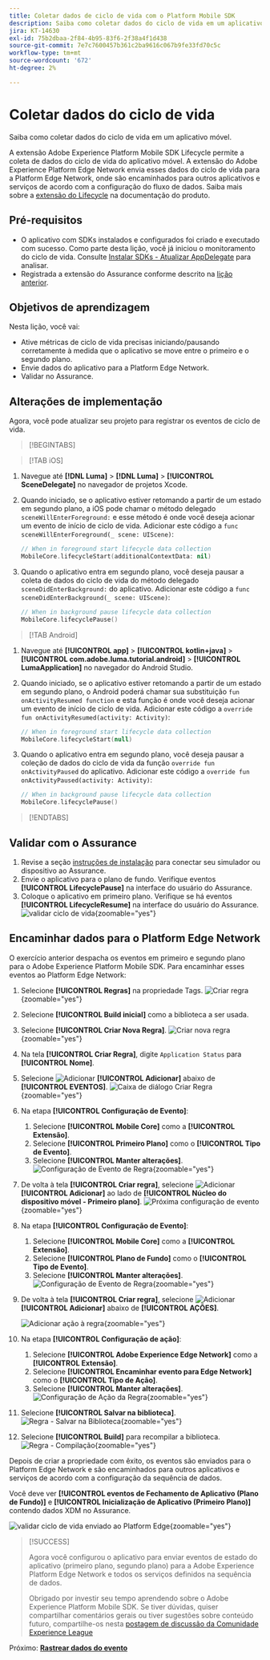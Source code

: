 ```yaml
---
title: Coletar dados de ciclo de vida com o Platform Mobile SDK
description: Saiba como coletar dados do ciclo de vida em um aplicativo móvel.
jira: KT-14630
exl-id: 75b2dbaa-2f84-4b95-83f6-2f38a4f1d438
source-git-commit: 7e7c7600457b361c2ba9616c067b9fe33fd70c5c
workflow-type: tm+mt
source-wordcount: '672'
ht-degree: 2%

---
```


# Coletar dados do ciclo de vida

Saiba como coletar dados do ciclo de vida em um aplicativo móvel.

A extensão Adobe Experience Platform Mobile SDK Lifecycle permite a coleta de dados do ciclo de vida do aplicativo móvel. A extensão do Adobe Experience Platform Edge Network envia esses dados do ciclo de vida para a Platform Edge Network, onde são encaminhados para outros aplicativos e serviços de acordo com a configuração do fluxo de dados. Saiba mais sobre a [extensão do Lifecycle](https://developer.adobe.com/client-sdks/documentation/lifecycle-for-edge-network/) na documentação do produto.


## Pré-requisitos

* O aplicativo com SDKs instalados e configurados foi criado e executado com sucesso. Como parte desta lição, você já iniciou o monitoramento do ciclo de vida. Consulte [Instalar SDKs - Atualizar AppDelegate](install-sdks.md#update-appdelegate) para analisar.
* Registrada a extensão do Assurance conforme descrito na [lição anterior](install-sdks.md).

## Objetivos de aprendizagem

Nesta lição, você vai:

<!--
* Add lifecycle field group to the schema.
* -->
* Ative métricas de ciclo de vida precisas iniciando/pausando corretamente à medida que o aplicativo se move entre o primeiro e o segundo plano.
* Envie dados do aplicativo para a Platform Edge Network.
* Validar no Assurance.

<!--
## Add lifecycle field group to schema

The Consumer Experience Event field group you added in the [previous lesson](create-schema.md) already contains the lifecycle fields, so you can skip this step. If you don't use Consumer Experience Event field group in your own app, you can add the lifecycle fields by doing the following:

1. Navigate to the schema interface as described in the [previous lesson](create-schema.md).
1. Open the **Luma Mobile App Event Schema** schema and select **[!UICONTROL Add]** next to Field groups.
    ![select add](assets/lifecycle-add.png){zoomable="yes"}
1. In the search bar, enter "lifecycle".
1. Select the checkbox next to **[!UICONTROL AEP Mobile Lifecycle Details]**.
1. Select **[!UICONTROL Add field groups]**.
    ![add field group](assets/lifecycle-lifecycle-field-group.png){zoomable="yes"}
1. Select **[!UICONTROL Save]**.
    ![save](assets/lifecycle-lifecycle-save.png){zoomable="yes"}
-->

## Alterações de implementação

Agora, você pode atualizar seu projeto para registrar os eventos de ciclo de vida.

>[!BEGINTABS]

>[!TAB iOS]

1. Navegue até **[!DNL Luma]** > **[!DNL Luma]** > **[!UICONTROL SceneDelegate]** no navegador de projetos Xcode.

1. Quando iniciado, se o aplicativo estiver retomando a partir de um estado em segundo plano, a iOS pode chamar o método delegado `sceneWillEnterForeground:` e esse método é onde você deseja acionar um evento de início de ciclo de vida. Adicionar este código a `func sceneWillEnterForeground(_ scene: UIScene)`:

   ```swift
   // When in foreground start lifecycle data collection
   MobileCore.lifecycleStart(additionalContextData: nil)
   ```

1. Quando o aplicativo entra em segundo plano, você deseja pausar a coleta de dados do ciclo de vida do método delegado `sceneDidEnterBackground:` do aplicativo. Adicionar este código a `func sceneDidEnterBackground(_ scene: UIScene)`:

   ```swift
   // When in background pause lifecycle data collection
   MobileCore.lifecyclePause()
   ```

>[!TAB Android]

1. Navegue até **[!UICONTROL app]** > **[!UICONTROL kotlin+java]** > **[!UICONTROL com.adobe.luma.tutorial.android]** > **[!UICONTROL LumaApplication]** no navegador do Android Studio.

1. Quando iniciado, se o aplicativo estiver retomando a partir de um estado em segundo plano, o Android poderá chamar sua substituição `fun onActivityResumed function` e esta função é onde você deseja acionar um evento de início de ciclo de vida. Adicionar este código a `override fun onActivityResumed(activity: Activity)`:

   ```kotlin
   // When in foreground start lifecycle data collection
   MobileCore.lifecycleStart(null)
   ```

1. Quando o aplicativo entra em segundo plano, você deseja pausar a coleção de dados do ciclo de vida da função `override fun onActivityPaused` do aplicativo. Adicionar este código a `override fun onActivityPaused(activity: Activity)`:

   ```kotlin
   // When in background pause lifecycle data collection
   MobileCore.lifecyclePause()
   ```

>[!ENDTABS]


## Validar com o Assurance

1. Revise a seção [instruções de instalação](assurance.md#connecting-to-a-session) para conectar seu simulador ou dispositivo ao Assurance.
1. Envie o aplicativo para o plano de fundo. Verifique eventos **[!UICONTROL LifecyclePause]** na interface do usuário do Assurance.
1. Coloque o aplicativo em primeiro plano. Verifique se há eventos **[!UICONTROL LifecycleResume]** na interface do usuário do Assurance.
   ![validar ciclo de vida](assets/lifecycle-lifecycle-assurance.png){zoomable="yes"}


## Encaminhar dados para o Platform Edge Network

O exercício anterior despacha os eventos em primeiro e segundo plano para o Adobe Experience Platform Mobile SDK. Para encaminhar esses eventos ao Platform Edge Network:

1. Selecione **[!UICONTROL Regras]** na propriedade Tags.
   ![Criar regra](assets/rule-create.png){zoomable="yes"}
1. Selecione **[!UICONTROL Build inicial]** como a biblioteca a ser usada.
1. Selecione **[!UICONTROL Criar Nova Regra]**.
   ![Criar nova regra](assets/rules-create-new.png){zoomable="yes"}
1. Na tela **[!UICONTROL Criar Regra]**, digite `Application Status` para **[!UICONTROL Nome]**.
1. Selecione ![Adicionar](https://spectrum.adobe.com/static/icons/workflow_18/Smock_AddCircle_18_N.svg) **[!UICONTROL Adicionar]** abaixo de **[!UICONTROL EVENTOS]**.
   ![Caixa de diálogo Criar Regra](assets/rule-create-name.png){zoomable="yes"}
1. Na etapa **[!UICONTROL Configuração de Evento]**:
   1. Selecione **[!UICONTROL Mobile Core]** como a **[!UICONTROL Extensão]**.
   1. Selecione **[!UICONTROL Primeiro Plano]** como o **[!UICONTROL Tipo de Evento]**.
   1. Selecione **[!UICONTROL Manter alterações]**.
      ![Configuração de Evento de Regra](assets/rule-event-configuration.png){zoomable="yes"}
1. De volta à tela **[!UICONTROL Criar regra]**, selecione ![Adicionar](https://spectrum.adobe.com/static/icons/workflow_18/Smock_AddCircle_18_N.svg) **[!UICONTROL Adicionar]** ao lado de **[!UICONTROL Núcleo do dispositivo móvel - Primeiro plano]**.
   ![Próxima configuração de evento](assets/rule-event-configuration-next.png){zoomable="yes"}
1. Na etapa **[!UICONTROL Configuração de Evento]**:
   1. Selecione **[!UICONTROL Mobile Core]** como a **[!UICONTROL Extensão]**.
   1. Selecione **[!UICONTROL Plano de Fundo]** como o **[!UICONTROL Tipo de Evento]**.
   1. Selecione **[!UICONTROL Manter alterações]**.
      ![Configuração de Evento de Regra](assets/rule-event-configuration-background.png){zoomable="yes"}
1. De volta à tela **[!UICONTROL Criar regra]**, selecione ![Adicionar](https://spectrum.adobe.com/static/icons/workflow_18/Smock_AddCircle_18_N.svg) **[!UICONTROL Adicionar]** abaixo de **[!UICONTROL AÇÕES]**.

   ![Adicionar ação à regra](assets/rule-action-button.png){zoomable="yes"}

1. Na etapa **[!UICONTROL Configuração de ação]**:
   1. Selecione **[!UICONTROL Adobe Experience Edge Network]** como a **[!UICONTROL Extensão]**.
   1. Selecione **[!UICONTROL Encaminhar evento para Edge Network]** como o **[!UICONTROL Tipo de Ação]**.
   1. Selecione **[!UICONTROL Manter alterações]**.
      ![Configuração de Ação da Regra](assets/rule-action-configuration.png){zoomable="yes"}
1. Selecione **[!UICONTROL Salvar na biblioteca]**.
   ![Regra - Salvar na Biblioteca](assets/rule-save-to-library.png){zoomable="yes"}
1. Selecione **[!UICONTROL Build]** para recompilar a biblioteca.
   ![Regra - Compilação](assets/rule-build.png){zoomable="yes"}

Depois de criar a propriedade com êxito, os eventos são enviados para o Platform Edge Network e são encaminhados para outros aplicativos e serviços de acordo com a configuração da sequência de dados.

Você deve ver **[!UICONTROL eventos de Fechamento de Aplicativo (Plano de Fundo)]** e **[!UICONTROL Inicialização de Aplicativo (Primeiro Plano)]** contendo dados XDM no Assurance.

![validar ciclo de vida enviado ao Platform Edge](assets/lifecycle-edge-assurance.png){zoomable="yes"}

>[!SUCCESS]
>
>Agora você configurou o aplicativo para enviar eventos de estado do aplicativo (primeiro plano, segundo plano) para a Adobe Experience Platform Edge Network e todos os serviços definidos na sequência de dados.
>
> Obrigado por investir seu tempo aprendendo sobre o Adobe Experience Platform Mobile SDK. Se tiver dúvidas, quiser compartilhar comentários gerais ou tiver sugestões sobre conteúdo futuro, compartilhe-os nesta [postagem de discussão da Comunidade Experience League](https://experienceleaguecommunities.adobe.com/t5/adobe-experience-platform-data/tutorial-discussion-implement-adobe-experience-cloud-in-mobile/td-p/443796)

Próximo: **[Rastrear dados do evento](events.md)**
